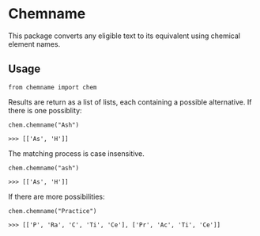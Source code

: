 # Chemname

This package converts any eligible text to its equivalent using chemical element names.

## Usage

```
from chemname import chem
```

Results are return as a list of lists, each containing a possible alternative. If there is one possiblity:

```
chem.chemname("Ash")
```
```
>>> [['As', 'H']]
```

The matching process is case insensitive.

```
chem.chemname("ash")
```
```
>>> [['As', 'H']]
```

If there are more possibilities:

```
chem.chemname("Practice")
```
```
>>> [['P', 'Ra', 'C', 'Ti', 'Ce'], ['Pr', 'Ac', 'Ti', 'Ce']]
```